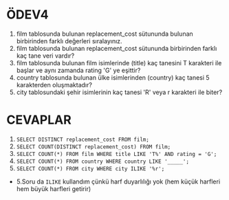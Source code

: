# ÖDEV4
1. film tablosunda bulunan replacement_cost sütununda bulunan birbirinden farklı değerleri sıralayınız.
2. film tablosunda bulunan replacement_cost sütununda birbirinden farklı kaç tane veri vardır?
3. film tablosunda bulunan film isimlerinde (title) kaç tanesini T karakteri ile başlar ve aynı zamanda rating 'G' ye eşittir?
4. country tablosunda bulunan ülke isimlerinden (country) kaç tanesi 5 karakterden oluşmaktadır?
5. city tablosundaki şehir isimlerinin kaç tanesi 'R' veya r karakteri ile biter?

# CEVAPLAR
1. ```SELECT DISTINCT replacement_cost FROM film;```
2. ```SELECT COUNT(DISTINCT replacement_cost) FROM film;```
3. ```SELECT COUNT(*) FROM film WHERE title LIKE 'T%' AND rating = 'G';```
4. ```SELECT COUNT(*) FROM country WHERE country LIKE '_____';```
5. ```SELECT COUNT(*) FROM city WHERE city ILIKE '%r';```
- 5.Soru da ```ILIKE``` kullandım çünkü harf duyarlılığı yok (hem küçük harfleri hem büyük harfleri getirir)